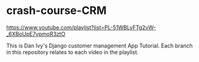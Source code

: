 # crash-course-CRM
https://www.youtube.com/playlist?list=PL-51WBLyFTg2vW-_6XBoUpE7vpmoR3ztO

This is Dan Ivy's Django customer management App Tutorial.  Each branch in this repository relates to each video in the playlist.
